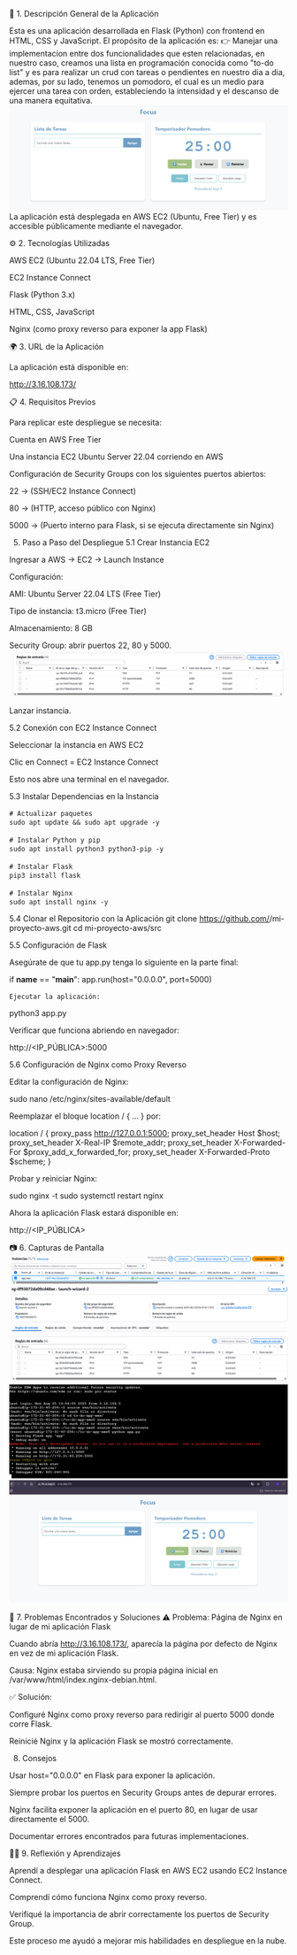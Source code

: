 📌 1. Descripción General de la Aplicación

Esta es una aplicación desarrollada en Flask (Python) con frontend en HTML, CSS y JavaScript.
El propósito de la aplicación es:
👉 Manejar una implementacion entre dos funcionalidades que esten relacionadas, en nuestro caso, creamos una lista en programación conocida como "to-do list" y es para realizar un crud con tareas o pendientes en nuestro dia a dia, ademas, por su lado, tenemos un pomodoro, el cual es un medio para ejercer una tarea con orden, estableciendo la intensidad y el descanso de una manera equitativa.
![imagen de la aplicacion](image.png)
La aplicación está desplegada en AWS EC2 (Ubuntu, Free Tier) y es accesible públicamente mediante el navegador.

⚙️ 2. Tecnologías Utilizadas

AWS EC2 (Ubuntu 22.04 LTS, Free Tier)

EC2 Instance Connect 

Flask (Python 3.x)

HTML, CSS, JavaScript

Nginx (como proxy reverso para exponer la app Flask)


🌍 3. URL de la Aplicación

La aplicación está disponible en:

http://3.16.108.173/

📋 4. Requisitos Previos

Para replicar este despliegue se necesita:

Cuenta en AWS Free Tier

Una instancia EC2 Ubuntu Server 22.04 corriendo en AWS

Configuración de Security Groups con los siguientes puertos abiertos:

22 → (SSH/EC2 Instance Connect)

80 → (HTTP, acceso público con Nginx)

5000 → (Puerto interno para Flask, si se ejecuta directamente sin Nginx)

5. Paso a Paso del Despliegue
5.1 Crear Instancia EC2

Ingresar a AWS → EC2 → Launch Instance

Configuración:

AMI: Ubuntu Server 22.04 LTS (Free Tier)

Tipo de instancia: t3.micro (Free Tier)

Almacenamiento: 8 GB

Security Group: abrir puertos 22, 80 y 5000.
![imagen de los puertos, en grupos de seguridad](image-1.png)

Lanzar instancia.

5.2 Conexión con EC2 Instance Connect

Seleccionar la instancia en AWS EC2

Clic en Connect = EC2 Instance Connect

Esto nos abre una terminal en el navegador.

5.3 Instalar Dependencias en la Instancia
```
# Actualizar paquetes
sudo apt update && sudo apt upgrade -y

# Instalar Python y pip
sudo apt install python3 python3-pip -y

# Instalar Flask
pip3 install flask

# Instalar Nginx
sudo apt install nginx -y
```
5.4 Clonar el Repositorio con la Aplicación
git clone https://github.com/<usuario>/mi-proyecto-aws.git
cd mi-proyecto-aws/src

5.5 Configuración de Flask

Asegúrate de que tu app.py tenga lo siguiente en la parte final:

if __name__ == "__main__":
    app.run(host="0.0.0.0", port=5000)

    Ejecutar la aplicación:

python3 app.py


Verificar que funciona abriendo en navegador:

http://<IP_PÚBLICA>:5000

5.6 Configuración de Nginx como Proxy Reverso

Editar la configuración de Nginx:

sudo nano /etc/nginx/sites-available/default


Reemplazar el bloque location / { ... } por:

location / {
    proxy_pass http://127.0.0.1:5000;
    proxy_set_header Host $host;
    proxy_set_header X-Real-IP $remote_addr;
    proxy_set_header X-Forwarded-For $proxy_add_x_forwarded_for;
    proxy_set_header X-Forwarded-Proto $scheme;
}


Probar y reiniciar Nginx:

sudo nginx -t
sudo systemctl restart nginx


Ahora la aplicación Flask estará disponible en:

http://<IP_PÚBLICA>

📷 6. Capturas de Pantalla
![alt text](image-2.png)
![alt text](image-3.png)
![alt text](image-4.png)
![alt text](image-5.png)

🐞 7. Problemas Encontrados y Soluciones
⚠️ Problema: Página de Nginx en lugar de mi aplicación Flask

Cuando abría http://3.16.108.173/, aparecía la página por defecto de Nginx en vez de mi aplicación Flask.

Causa: Nginx estaba sirviendo su propia página inicial en /var/www/html/index.nginx-debian.html.

✅ Solución:

Configuré Nginx como proxy reverso para redirigir al puerto 5000 donde corre Flask.

Reinicié Nginx y la aplicación Flask se mostró correctamente.

8. Consejos 

Usar host="0.0.0.0" en Flask para exponer la aplicación.

Siempre probar los puertos en Security Groups antes de depurar errores.

Nginx facilita exponer la aplicación en el puerto 80, en lugar de usar directamente el 5000.

Documentar errores encontrados para futuras implementaciones.

👨‍🏫 9. Reflexión y Aprendizajes

Aprendí a desplegar una aplicación Flask en AWS EC2 usando EC2 Instance Connect.

Comprendí cómo funciona Nginx como proxy reverso.

Verifiqué la importancia de abrir correctamente los puertos de Security Group.

Este proceso me ayudó a mejorar mis habilidades en despliegue en la nube.
                                                            
